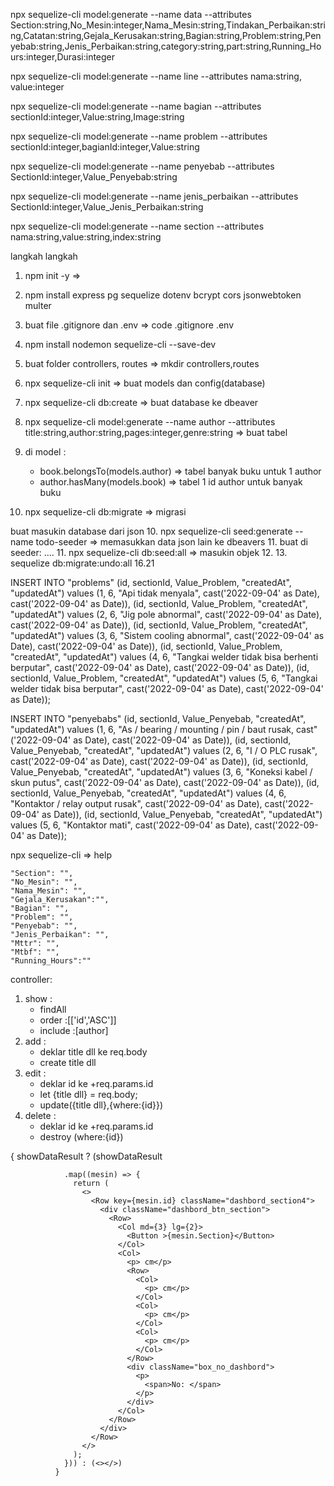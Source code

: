 npx sequelize-cli model:generate --name data --attributes Section:string,No_Mesin:integer,Nama_Mesin:string,Tindakan_Perbaikan:string,Catatan:string,Gejala_Kerusakan:string,Bagian:string,Problem:string,Penyebab:string,Jenis_Perbaikan:string,category:string,part:string,Running_Hours:integer,Durasi:integer

npx sequelize-cli model:generate --name line --attributes nama:string, value:integer

npx sequelize-cli model:generate --name bagian --attributes sectionId:integer,Value:string,Image:string

npx sequelize-cli model:generate --name problem --attributes sectionId:integer,bagianId:integer,Value:string

npx sequelize-cli model:generate --name penyebab --attributes SectionId:integer,Value_Penyebab:string


npx sequelize-cli model:generate --name jenis_perbaikan --attributes SectionId:integer,Value_Jenis_Perbaikan:string


npx sequelize-cli model:generate --name section --attributes nama:string,value:string,index:string

langkah langkah
1. npm init -y =>
2. npm install express pg sequelize dotenv
 bcrypt cors jsonwebtoken multer
3. buat file .gitignore dan .env => code .gitignore .env
4. npm install nodemon sequelize-cli --save-dev
5. buat folder controllers, routes  => mkdir controllers,routes
6. npx sequelize-cli init => buat models dan config(database)




7. npx sequelize-cli db:create => buat database ke dbeaver
8. npx sequelize-cli model:generate --name author --attributes title:string,author:string,pages:integer,genre:string => buat tabel
11. di model :
    - book.belongsTo(models.author) => tabel banyak buku untuk 1 author
    - author.hasMany(models.book) => tabel 1 id author untuk banyak buku
9. npx sequelize-cli db:migrate => migrasi

buat masukin database dari json
10. npx sequelize-cli seed:generate --name todo-seeder => memasukkan data json lain ke dbeavers
11. buat di seeder:
....
11. npx sequelize-cli db:seed:all => masukin objek
12. 
13. 
sequelize db:migrate:undo:all    16.21

INSERT INTO "problems" (id, sectionId, Value_Problem, "createdAt", "updatedAt") values (1, 6, "Api tidak menyala", cast('2022-09-04' as Date), cast('2022-09-04' as Date)),
(id, sectionId, Value_Problem, "createdAt", "updatedAt") values (2, 6, "Jig pole abnormal", cast('2022-09-04' as Date), cast('2022-09-04' as Date)),
(id, sectionId, Value_Problem, "createdAt", "updatedAt") values (3, 6, "Sistem cooling abnormal", cast('2022-09-04' as Date), cast('2022-09-04' as Date)),
(id, sectionId, Value_Problem, "createdAt", "updatedAt") values (4, 6, "Tangkai welder tidak bisa berhenti berputar", cast('2022-09-04' as Date), cast('2022-09-04' as Date)),
(id, sectionId, Value_Problem, "createdAt", "updatedAt") values (5, 6, "Tangkai welder tidak bisa berputar", cast('2022-09-04' as Date), cast('2022-09-04' as Date));

INSERT INTO "penyebabs" (id, sectionId, Value_Penyebab, "createdAt", "updatedAt") values (1, 6, "As / bearing / mounting / pin / baut rusak, cast"('2022-09-04' as Date), cast('2022-09-04' as Date)),
(id, sectionId, Value_Penyebab, "createdAt", "updatedAt") values (2, 6, "I / O PLC rusak", cast('2022-09-04' as Date), cast('2022-09-04' as Date)),
(id, sectionId, Value_Penyebab, "createdAt", "updatedAt") values (3, 6, "Koneksi kabel / skun putus", cast('2022-09-04' as Date), cast('2022-09-04' as Date)),
(id, sectionId, Value_Penyebab, "createdAt", "updatedAt") values (4, 6, "Kontaktor / relay output rusak", cast('2022-09-04' as Date), cast('2022-09-04' as Date)),
(id, sectionId, Value_Penyebab, "createdAt", "updatedAt") values (5, 6, "Kontaktor mati", cast('2022-09-04' as Date), cast('2022-09-04' as Date));

npx sequelize-cli => help

    "Section": "",
    "No_Mesin": "",
    "Nama_Mesin": "",
    "Gejala_Kerusakan":"", 
    "Bagian": "",
    "Problem": "",
    "Penyebab": "",
    "Jenis_Perbaikan": "", 
    "Mttr": "",
    "Mtbf": "",
    "Running_Hours":"" 

controller:
1. show :
    - findAll
    - order :[['id','ASC']]
    - include :[author]
2. add :
    - deklar title dll ke req.body
    - create title dll
3. edit :
    - deklar id ke +req.params.id
    - let {title dll} = req.body;
    - update({title dll},{where:{id}})
4. delete :
    - deklar id ke +req.params.id
    - destroy (where:{id})

{
              showDataResult ?
              (showDataResult
                
                .map((mesin) => {
                  return (
                    <>
                      <Row key={mesin.id} className="dashbord_section4">
                        <div className="dashbord_btn_section">
                          <Row>
                            <Col md={3} lg={2}>
                              <Button >{mesin.Section}</Button>
                            </Col>
                            <Col>
                              <p> cm</p>
                              <Row>
                                <Col>
                                  <p> cm</p>
                                </Col>
                                <Col>
                                  <p> cm</p>
                                </Col>
                                <Col>
                                  <p> cm</p>
                                </Col>
                              </Row>
                              <div className="box_no_dashbord">
                                <p>
                                  <span>No: </span>
                                </p>
                              </div>
                            </Col>
                          </Row>
                        </div>
                      </Row>
                    </>
                  );
                })) : (<></>)
              }

              